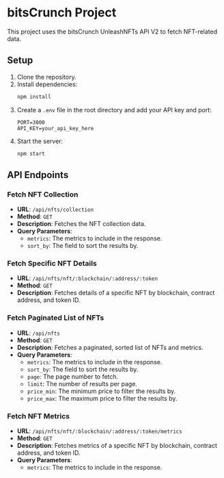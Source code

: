 # bitsCrunch Project

This project uses the bitsCrunch UnleashNFTs API V2 to fetch NFT-related data.

## Setup
1. Clone the repository.
2. Install dependencies:
   ```bash
   npm install
   ```
3. Create a `.env` file in the root directory and add your API key and port:
   ```properties
   PORT=3000
   API_KEY=your_api_key_here
   ```
4. Start the server:
   ```bash
   npm start
   ```

## API Endpoints

### Fetch NFT Collection
- **URL**: `/api/nfts/collection`
- **Method**: `GET`
- **Description**: Fetches the NFT collection data.
- **Query Parameters**:
  - `metrics`: The metrics to include in the response.
  - `sort_by`: The field to sort the results by.

### Fetch Specific NFT Details
- **URL**: `/api/nfts/nft/:blockchain/:address/:token`
- **Method**: `GET`
- **Description**: Fetches details of a specific NFT by blockchain, contract address, and token ID.

### Fetch Paginated List of NFTs
- **URL**: `/api/nfts`
- **Method**: `GET`
- **Description**: Fetches a paginated, sorted list of NFTs and metrics.
- **Query Parameters**:
  - `metrics`: The metrics to include in the response.
  - `sort_by`: The field to sort the results by.
  - `page`: The page number to fetch.
  - `limit`: The number of results per page.
  - `price_min`: The minimum price to filter the results by.
  - `price_max`: The maximum price to filter the results by.

### Fetch NFT Metrics
- **URL**: `/api/nfts/nft/:blockchain/:address/:token/metrics`
- **Method**: `GET`
- **Description**: Fetches metrics of a specific NFT by blockchain, contract address, and token ID.
- **Query Parameters**:
  - `metrics`: The metrics to include in the response.
